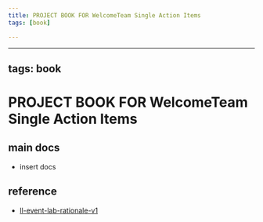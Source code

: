 ```yaml
---
title: PROJECT BOOK FOR WelcomeTeam Single Action Items
tags: [book]

---
```


---
tags: book
---

PROJECT BOOK FOR WelcomeTeam Single Action Items
===

main docs
---

- insert docs

reference
---

- [ll-event-lab-rationale-v1](/AunryFEcRm6SG8qAbHAyIw)

